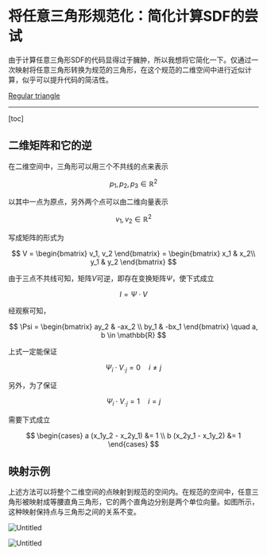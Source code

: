 # 将任意三角形规范化：简化计算SDF的尝试

由于计算任意三角形SDF的代码显得过于臃肿，所以我想将它简化一下。仅通过一次映射将任意三角形转换为规范的三角形，在这个规范的二维空间中进行近似计算，似乎可以提升代码的简洁性。

[Regular triangle](https://observablehq.com/@listenzcc/regular-triangle)

---
[toc]

## 二维矩阵和它的逆

在二维空间中，三角形可以用三个不共线的点来表示

$$
p_1, p_2, p_3 \in \mathbb{R}^2
$$

以其中一点为原点，另外两个点可以由二维向量表示

$$
v_1, v_2 \in \mathbb{R}^2
$$

写成矩阵的形式为

$$
V = \begin{bmatrix}
v_1, v_2
\end{bmatrix} = 
\begin{bmatrix}
x_1 & x_2\\
y_1 & y_2
\end{bmatrix}
$$

由于三点不共线可知，矩阵$V$可逆，即存在变换矩阵$\Psi$，使下式成立

$$
I = \Psi \cdot V
$$

经观察可知，

$$
\Psi = \begin{bmatrix}
ay_2 & -ax_2 \\
by_1 & -bx_1
\end{bmatrix} \quad a, b \in \mathbb{R}
$$

上式一定能保证

$$
\Psi_i \cdot V_{\cdot j} = 0 \quad i \neq j
$$

另外，为了保证

$$
\Psi_i \cdot V_{\cdot j} = 1 \quad i = j
$$

需要下式成立

$$
\begin{cases}
a (x_1y_2 - x_2y_1) &= 1 \\
b (x_2y_1 - x_1y_2) &= 1
\end{cases}
$$

## 映射示例

上述方法可以将整个二维空间的点映射到规范的空间内。在规范的空间中，任意三角形被映射成等腰直角三角形，它的两个直角边分别是两个单位向量。如图所示，这种映射保持点与三角形之间的关系不变。

![Untitled](%E5%B0%86%E4%BB%BB%E6%84%8F%E4%B8%89%E8%A7%92%E5%BD%A2%E8%A7%84%E8%8C%83%E5%8C%96%EF%BC%9A%E7%AE%80%E5%8C%96%E8%AE%A1%E7%AE%97SDF%E7%9A%84%E5%B0%9D%E8%AF%95%20b26765ee853c449dac0888a74d92c3e2/Untitled.png)

![Untitled](%E5%B0%86%E4%BB%BB%E6%84%8F%E4%B8%89%E8%A7%92%E5%BD%A2%E8%A7%84%E8%8C%83%E5%8C%96%EF%BC%9A%E7%AE%80%E5%8C%96%E8%AE%A1%E7%AE%97SDF%E7%9A%84%E5%B0%9D%E8%AF%95%20b26765ee853c449dac0888a74d92c3e2/Untitled%201.png)